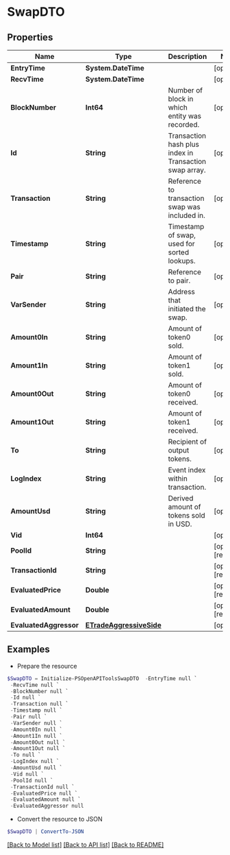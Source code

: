 # SwapDTO
## Properties

Name | Type | Description | Notes
------------ | ------------- | ------------- | -------------
**EntryTime** | **System.DateTime** |  | [optional] 
**RecvTime** | **System.DateTime** |  | [optional] 
**BlockNumber** | **Int64** | Number of block in which entity was recorded. | [optional] 
**Id** | **String** | Transaction hash plus index in Transaction swap array. | [optional] 
**Transaction** | **String** | Reference to transaction swap was included in. | [optional] 
**Timestamp** | **String** | Timestamp of swap, used for sorted lookups. | [optional] 
**Pair** | **String** | Reference to pair. | [optional] 
**VarSender** | **String** | Address that initiated the swap. | [optional] 
**Amount0In** | **String** | Amount of token0 sold. | [optional] 
**Amount1In** | **String** | Amount of token1 sold. | [optional] 
**Amount0Out** | **String** | Amount of token0 received. | [optional] 
**Amount1Out** | **String** | Amount of token1 received. | [optional] 
**To** | **String** | Recipient of output tokens. | [optional] 
**LogIndex** | **String** | Event index within transaction. | [optional] 
**AmountUsd** | **String** | Derived amount of tokens sold in USD. | [optional] 
**Vid** | **Int64** |  | [optional] 
**PoolId** | **String** |  | [optional] [readonly] 
**TransactionId** | **String** |  | [optional] [readonly] 
**EvaluatedPrice** | **Double** |  | [optional] [readonly] 
**EvaluatedAmount** | **Double** |  | [optional] [readonly] 
**EvaluatedAggressor** | [**ETradeAggressiveSide**](ETradeAggressiveSide.md) |  | [optional] 

## Examples

- Prepare the resource
```powershell
$SwapDTO = Initialize-PSOpenAPIToolsSwapDTO  -EntryTime null `
 -RecvTime null `
 -BlockNumber null `
 -Id null `
 -Transaction null `
 -Timestamp null `
 -Pair null `
 -VarSender null `
 -Amount0In null `
 -Amount1In null `
 -Amount0Out null `
 -Amount1Out null `
 -To null `
 -LogIndex null `
 -AmountUsd null `
 -Vid null `
 -PoolId null `
 -TransactionId null `
 -EvaluatedPrice null `
 -EvaluatedAmount null `
 -EvaluatedAggressor null
```

- Convert the resource to JSON
```powershell
$SwapDTO | ConvertTo-JSON
```

[[Back to Model list]](../README.md#documentation-for-models) [[Back to API list]](../README.md#documentation-for-api-endpoints) [[Back to README]](../README.md)

